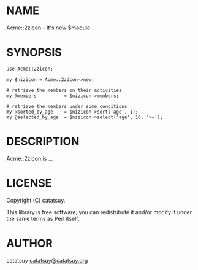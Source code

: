 # NAME

Acme::2zicon - It's new $module

# SYNOPSIS

    use Acme::2zicon;

    my $nizicon = Acme::2zicon->new;

    # retrieve the members on their activities
    my @members          = $nizicon->members;

    # retrieve the members under some conditions
    my @sorted_by_age    = $nizicon->sort('age', 1);
    my @selected_by_age  = $nizicon->select('age', 16, '>=');


# DESCRIPTION

Acme::2zicon is ...

# LICENSE

Copyright (C) catatsuy.

This library is free software; you can redistribute it and/or modify
it under the same terms as Perl itself.

# AUTHOR

catatsuy <catatsuy@catatsuy.org>
